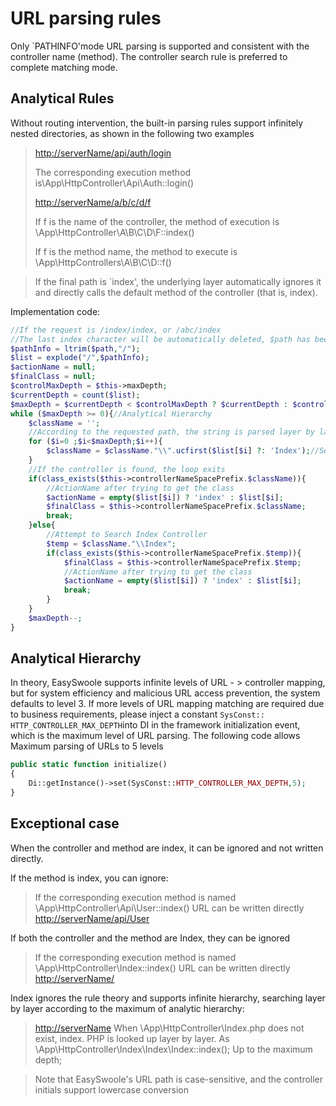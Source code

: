 # URL parsing rules

Only `PATHINFO'mode URL parsing is supported and consistent with the controller name (method). The controller search rule is preferred to complete matching mode.
## Analytical Rules

Without routing intervention, the built-in parsing rules support infinitely nested directories, as shown in the following two examples

> <http://serverName/api/auth/login>
>
> The corresponding execution method is\App\HttpController\Api\Auth::login()
>
> <http://serverName/a/b/c/d/f>
>
> If f is the name of the controller, the method of execution is \App\HttpController\A\B\C\D\F::index()
>
> If f is the method name, the method to execute is \App\HttpControllers\A\B\C\D::f()

> If the final path is `index', the underlying layer automatically ignores it and directly calls the default method of the controller (that is, index).

Implementation code:
````php
//If the request is /index/index, or /abc/index
//The last index character will be automatically deleted, $path has been processed as /index or /abc
$pathInfo = ltrim($path,"/");
$list = explode("/",$pathInfo);
$actionName = null;
$finalClass = null;
$controlMaxDepth = $this->maxDepth;
$currentDepth = count($list);
$maxDepth = $currentDepth < $controlMaxDepth ? $currentDepth : $controlMaxDepth;
while ($maxDepth >= 0){//Analytical Hierarchy
    $className = '';
    //According to the requested path, the string is parsed layer by layer to capitalize the initial letter, and the validity of the string is judged. If the string is invalid, the default is Index.
    for ($i=0 ;$i<$maxDepth;$i++){
        $className = $className."\\".ucfirst($list[$i] ?: 'Index');//Serve Index for primary controller
    }
    //If the controller is found, the loop exits
    if(class_exists($this->controllerNameSpacePrefix.$className)){
        //ActionName after trying to get the class
        $actionName = empty($list[$i]) ? 'index' : $list[$i];
        $finalClass = $this->controllerNameSpacePrefix.$className;
        break;
    }else{
        //Attempt to Search Index Controller
        $temp = $className."\\Index";
        if(class_exists($this->controllerNameSpacePrefix.$temp)){
            $finalClass = $this->controllerNameSpacePrefix.$temp;
            //ActionName after trying to get the class
            $actionName = empty($list[$i]) ? 'index' : $list[$i];
            break;
        }
    }
    $maxDepth--;
}
````

## Analytical Hierarchy

In theory, EasySwoole supports infinite levels of URL - > controller mapping, but for system efficiency and malicious URL access prevention, the system defaults to level 3. If more levels of URL mapping matching are required due to business requirements, please inject a constant `SysConst:: HTTP_CONTROLLER_MAX_DEPTH`into DI in the framework initialization event, which is the maximum level of URL parsing. The following code allows Maximum parsing of URLs to 5 levels
```php
public static function initialize()
{
	Di::getInstance()->set(SysConst::HTTP_CONTROLLER_MAX_DEPTH,5);
}
```

## Exceptional case
When the controller and method are index, it can be ignored and not written directly.

If the method is index, you can ignore:
> If the corresponding execution method is named \App\HttpController\Api\User::index()
> URL can be written directly <http://serverName/api/User>  

If both the controller and the method are Index, they can be ignored
> If the corresponding execution method is named \App\HttpController\Index::index()
> URL can be written directly <http://serverName/>   

Index ignores the rule theory and supports infinite hierarchy, searching layer by layer according to the maximum of analytic hierarchy:
> <http://serverName>
> When \App\HttpController\Index.php does not exist, index. PHP is looked up layer by layer.
> As \App\HttpController\Index\Index\Index::index();
> Up to the maximum depth;


> Note that EasySwoole's URL path is case-sensitive, and the controller initials support lowercase conversion

